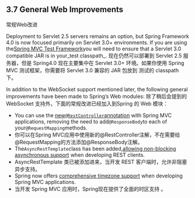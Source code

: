 ## 3.7 General Web Improvements
常规Web改进

Deployment to Servlet 2.5 servers remains an option, but Spring Framework 4.0 is now focused primarily on Servlet 3.0+ environments. If you are using the[Spring MVC Test Framework](https://docs.spring.io/spring/docs/current/spring-framework-reference/htmlsingle/#spring-mvc-test-framework)you will need to ensure that a Servlet 3.0 compatible JAR is in your_test classpath_.
现在仍然可以部署到 Servlet 2.5 服务器，但是 Spring4.0 现在主要集中在 Servlet 3.0+ 环境。如果你使用 Spring MVC 测试框架，你需要将 Servlet 3.0 兼容的 JAR 包放到 测试的 classpath 下。

In addition to the WebSocket support mentioned later, the following general improvements have been made to Spring’s Web modules:
除了稍后会提到的 WebSocket 支持外，下面的常规改进已经加入到Spring 的 Web 模块：

* You can use the [new`@RestController`annotation](https://docs.spring.io/spring/docs/current/spring-framework-reference/htmlsingle/#mvc-ann-restcontroller) with Spring MVC applications, removing the need to add`@ResponseBody`to each of your`@RequestMapping`methods.
* 你可以在Spring MVC应用中使用新的@RestController注解，不在需要给@RequestMapping的方法添加@ResponseBody注解。
* The`AsyncRestTemplate`class has been added,[allowing non-blocking asynchronous support](https://docs.spring.io/spring/docs/current/spring-framework-reference/htmlsingle/#rest-async-resttemplate) when developing REST clients.
* AsyncRestTemplate 类已被添加进来，当开发 REST 客户端时，允许非阻塞异步支持。
* Spring now offers [comprehensive timezone support](https://docs.spring.io/spring/docs/current/spring-framework-reference/htmlsingle/#mvc-timezone) when developing Spring MVC applications.
* 当开发 Spring MVC 应用时，Spring现在提供了全面的时区支持 。



